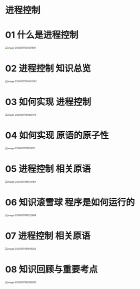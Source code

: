 # 进程控制



# 01 什么是进程控制

<img src="https://cvp.oss-cn-shanghai.aliyuncs.com/picgo/202405111230816.png" alt="image-20240511123031691" style="zoom:50%;" />



# 02 进程控制 知识总览

<img src="https://cvp.oss-cn-shanghai.aliyuncs.com/picgo/202405111240717.png" alt="image-20240511124042542" style="zoom:50%;" />



# 03 如何实现 进程控制

<img src="https://cvp.oss-cn-shanghai.aliyuncs.com/picgo/202405111446679.png" alt="image-20240511144630179" style="zoom:50%;" />



# 04 如何实现 原语的原子性

<img src="https://cvp.oss-cn-shanghai.aliyuncs.com/picgo/202405111518362.png" alt="image-20240511151851011" style="zoom:50%;" />



# 05 进程控制 相关原语

<img src="https://cvp.oss-cn-shanghai.aliyuncs.com/picgo/202405111650747.png" alt="image-20240511165014169" style="zoom:50%;" />



# 06 知识滚雪球 程序是如何运行的

<img src="https://cvp.oss-cn-shanghai.aliyuncs.com/picgo/202405111912266.png" alt="image-20240511191222869" style="zoom:50%;" />



# 07 进程控制 相关原语

<img src="https://cvp.oss-cn-shanghai.aliyuncs.com/picgo/202405111919369.png" alt="image-20240511191945262" style="zoom:50%;" />



# 08 知识回顾与重要考点

<img src="https://cvp.oss-cn-shanghai.aliyuncs.com/picgo/202405111929147.png" alt="image-20240511192939010" style="zoom: 50%;" />